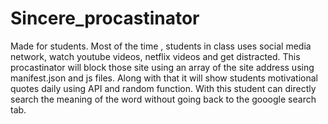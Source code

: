 # Sincere_procastinator
Made for students.
Most of the time , students in class uses social media network, watch youtube videos, netflix videos and get distracted. This procastinator will block those site using an array
of the site address using manifest.json and js files.
Along with that it will show students motivational quotes daily using API and random function.
With this student can directly search the meaning of the word without going back to the gooogle search tab.
